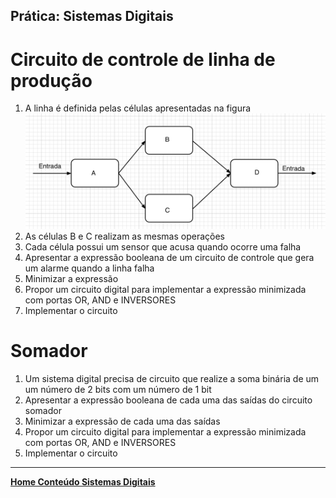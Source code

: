 ## Prática: Sistemas Digitais

# Circuito de controle de linha de produção
1. A linha é definida pelas células apresentadas na figura  
![linha](F9CD7947-8D73-4819-8C92-A17A9F139462.jpeg)  
2. As células B e C realizam as mesmas operações
3. Cada célula possui um sensor que acusa quando ocorre uma falha
4. Apresentar a expressão booleana de um circuito de controle que gera um alarme quando a linha falha
5. Minimizar a expressão
6. Propor um circuito digital para implementar a expressão minimizada com portas OR, AND e INVERSORES
7. Implementar o circuito

# Somador
1. Um sistema digital precisa de circuito que realize a soma binária de um um número de 2 bits com um número de 1 bit
2. Apresentar a expressão booleana de cada uma das saídas do circuito somador
3. Minimizar a expressão de cada uma das saídas
4. Propor um circuito digital para implementar a expressão minimizada com portas OR, AND e INVERSORES
5. Implementar o circuito

___
**[Home Conteúdo Sistemas Digitais](https://github.com/claytonjasilva/claytonjasilva.github.io/blob/main/sisdig_aulas.md)**  
